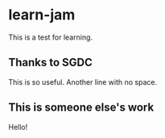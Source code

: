 # learn-jam
This is a test for learning.

## Thanks to SGDC
This is so useful.
Another line with no space.

## This is someone else's work
Hello!
